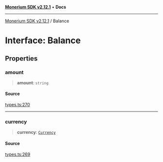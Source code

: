 [**Monerium SDK v2.12.1**](../README.md) • **Docs**

---

[Monerium SDK v2.12.1](../README.md) / Balance

# Interface: Balance

## Properties

### amount

> **amount**: `string`

#### Source

[types.ts:270](https://github.com/monerium/js-monorepo/blob/63219fde0f935acb35ce19f47571455bbfc0ffa7/packages/sdk/src/types.ts#L270)

---

### currency

> **currency**: [`Currency`](../enumerations/Currency.md)

#### Source

[types.ts:269](https://github.com/monerium/js-monorepo/blob/63219fde0f935acb35ce19f47571455bbfc0ffa7/packages/sdk/src/types.ts#L269)
